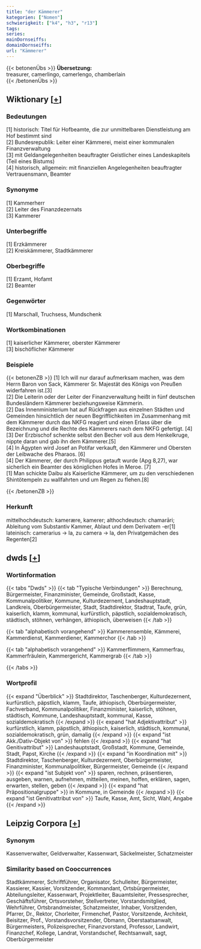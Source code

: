 ```yaml
---
title: "der Kämmerer"
kategorien: ["Nomen"]
schwierigkeit: ["k4", "h3", "r13"]
tags:
series:
mainDornseiffs:
domainDornseiffs:
url: "Kämmerer"
---
```


{{< betonenÜbs >}}
**Übersetzung:**  
treasurer, camerlingo, camerlengo, chamberlain  
{{< /betonenÜbs >}}

## Wiktionary [[+](https://de.wiktionary.org/wiki/Kämmerer)]

### Bedeutungen
[1] historisch: Titel für Hofbeamte, die zur unmittelbaren Dienstleistung am Hof bestimmt sind  
[2] Bundesrepublik: Leiter einer Kämmerei, meist einer kommunalen Finanzverwaltung  
[3] mit Geldangelegenheiten beauftragter Geistlicher eines Landeskapitels (Teil eines Bistums)  
[4] historisch, allgemein: mit finanziellen Angelegenheiten beauftragter Vertrauensmann, Beamter  

### Synonyme
[1] Kammerherr  
[2] Leiter des Finanzdezernats  
[3] Kammerer  

### Unterbegriffe
[1] Erzkämmerer  
[2] Kreiskämmerer, Stadtkämmerer  

### Oberbegriffe
[1] Erzamt, Hofamt  
[2] Beamter  

### Gegenwörter
[1] Marschall, Truchsess, Mundschenk  

### Wortkombinationen
[1] kaiserlicher Kämmerer, oberster Kämmerer  
[3] bischöflicher Kämmerer  

### Beispiele
{{< betonenZB >}}
[1] Ich will nur darauf aufmerksam machen, was dem Herrn Baron von Sack, Kämmerer Sr. Majestät des Königs von Preußen widerfahren ist.[3]  
[2] Die Leiterin oder der Leiter der Finanzverwaltung heißt in fünf deutschen Bundesländern Kämmerer beziehungsweise Kämmerin.  
[2] Das Innenministerium hat auf Rückfragen aus einzelnen Städten und Gemeinden hinsichtlich der neuen Begrifflichkeiten im Zusammenhang mit dem Kämmerer durch das NKFG reagiert und einen Erlass über die Bezeichnung und die Rechte des Kämmerers nach dem NKFG gefertigt. [4]  
[3] Der Erzbischof schenkte selbst den Becher voll aus dem Henkelkruge, nippte daran und gab ihn dem Kämmerer.[5]  
[4] In Ägypten wird Josef an Potifar verkauft, den Kämmerer und Obersten der Leibwache des Pharaos. [6]  
[4] Der Kämmerer, der durch Philippus getauft wurde (Apg 8,27), war sicherlich ein Beamter des königlichen Hofes in Meroe. [7]  
[1] Man schickte Daibu als Kaiserliche Kämmerer, um zu den verschiedenen Shintötempeln zu wallfahrten und um Regen zu flehen.[8]  

{{< /betonenZB >}}
### Herkunft
mittelhochdeutsch: kamerære, kamerer; althochdeutsch: chamarāri; Ableitung vom Substantiv Kammer, Ablaut und dem Derivatem -er[1]  
lateinisch: camerarius → la, zu camera → la, den Privatgemächen des Regenten[2]  



## dwds [[+](https://www.dwds.de/wb/Kämmerer)]

### Wortinformation
{{< tabs "Dwds" >}}
{{< tab "Typische Verbindungen" >}}
Berechnung, Bürgermeister, Finanzminister, Gemeinde, Großstadt, Kasse, Kommunalpolitiker, Kommune, Kulturdezernent, Landeshauptstadt, Landkreis, Oberbürgermeister, Stadt, Stadtdirektor, Stadtrat, Taufe, grün, kaiserlich, klamm, kommunal, kurfürstlich, päpstlich, sozialdemokratisch, städtisch, stöhnen, verhängen, äthiopisch, überweisen
{{< /tab >}}

{{< tab "alphabetisch vorangehend" >}}
Kammerensemble, Kämmerei, Kammerdienst, Kammerdiener, Kammerchor
{{< /tab >}}

{{< tab "alphabetisch vorangehend" >}}
Kammerflimmern, Kammerfrau, Kammerfräulein, Kammergericht, Kammergrab
{{< /tab >}}

{{< /tabs >}}

### Wortprofil
{{< expand "Überblick" >}} Stadtdirektor, Taschenberger, Kulturdezernent, kurfürstlich, päpstlich, klamm, Taufe, äthiopisch, Oberbürgermeister, Fachverband, Kommunalpolitiker, Finanzminister, kaiserlich, stöhnen, städtisch, Kommune, Landeshauptstadt, kommunal, Kasse, sozialdemokratisch {{< /expand >}}
{{< expand "hat Adjektivattribut" >}} kurfürstlich, klamm, päpstlich, äthiopisch, kaiserlich, städtisch, kommunal, sozialdemokratisch, grün, damalig {{< /expand >}}
{{< expand "ist Akk./Dativ-Objekt von" >}} fehlen {{< /expand >}}
{{< expand "hat Genitivattribut" >}} Landeshauptstadt, Großstadt, Kommune, Gemeinde, Stadt, Papst, Kirche {{< /expand >}}
{{< expand "in Koordination mit" >}} Stadtdirektor, Taschenberger, Kulturdezernent, Oberbürgermeister, Finanzminister, Kommunalpolitiker, Bürgermeister, Gemeinde {{< /expand >}}
{{< expand "ist Subjekt von" >}} sparen, rechnen, präsentieren, ausgeben, warnen, aufnehmen, mitteilen, meinen, hoffen, erklären, sagen, erwarten, stellen, geben {{< /expand >}}
{{< expand "hat Präpositionalgruppe" >}} in Kommune, in Gemeinde {{< /expand >}}
{{< expand "ist Genitivattribut von" >}} Taufe, Kasse, Amt, Sicht, Wahl, Angabe {{< /expand >}}

## Leipzig Corpora [[+](https://corpora.uni-leipzig.de/en/res?word=Kämmerer&corpusId=deu_newscrawl-public_2018)]


### Synonym
Kassenverwalter, Geldverwalter, Kassenwart, Säckelmeister, Schatzmeister


### Similarity based on Cooccurrences
Stadtkämmerer, Schriftführer, Organisator, Schulleiter, Bürgermeister, Kassierer, Kassier, Vorsitzender, Kommandant, Ortsbürgermeister, Abteilungsleiter, Kassenwart, Projektleiter, Bauamtsleiter, Pressesprecher, Geschäftsführer, Ortsvorsteher, Stellvertreter, Vorstandsmitglied, Wehrführer, Ortsbrandmeister, Schatzmeister, Inhaber, Vorsitzenden, Pfarrer, Dr., Rektor, Chorleiter, Firmenchef, Pastor, Vorsitzende, Architekt, Beisitzer, Prof., Vorstandsvorsitzender, Obmann, Oberstaatsanwalt, Bürgermeisters, Polizeisprecher, Finanzvorstand, Professor, Landwirt, Finanzchef, Kollege, Landrat, Vorstandschef, Rechtsanwalt, sagt, Oberbürgermeister

